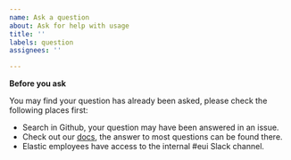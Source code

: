 ```yaml
---
name: Ask a question
about: Ask for help with usage
title: ''
labels: question
assignees: ''

---
```


**Before you ask**

You may find your question has already been asked, please check the following places first:

- Search in Github, your question may have been answered in an issue.
- Check out our [docs](https://elastic.github.io/eui/#/), the answer to most questions can be found there.
- Elastic employees have access to the internal #eui Slack channel.
